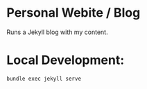 # Personal Webite / Blog
Runs a Jekyll blog with my content.

# Local Development:
`bundle exec jekyll serve`

